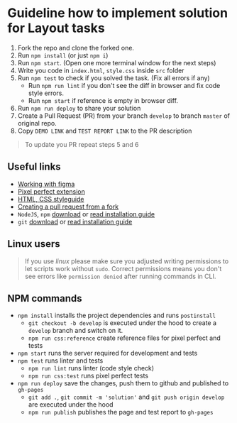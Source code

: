 # Guideline how to implement solution for Layout tasks 
1. Fork the repo and clone the forked one.
2. Run `npm install` (or just `npm i`)
3. Run `npm start`. (Open one more terminal window for the next steps)
4. Write you code in `index.html`, `style.css` inside `src` folder
5. Run `npm test` to check if you solved the task. (Fix all errors if any)
    - Run `npm run lint` if you don't see the diff in browser and fix code style errors.
    - Run `npm start` if reference is empty in browser diff.
6. Run `npm run deploy` to share your solution
7. Create a Pull Request (PR) from your branch `develop` to branch `master` of original repo.
8. Copy `DEMO LINK` and `TEST REPORT LINK` to the PR description

> To update you PR repeat steps 5 and 6

## Useful links
- [Working with figma](figma.md)
- [Pixel perfect extension](https://www.youtube.com/watch?v=zqRko57AurU&list=PL7FuXFaDeEX15gwtyUNTuHHori210Nqol)
- [HTML, CSS styleguide](https://mate-academy.github.io/style-guides/htmlcss.html)
- [Creating a pull request from a fork](https://help.github.com/en/articles/creating-a-pull-request-from-a-fork)
- `NodeJS`, `npm` [download](https://nodejs.org/en/) or [read installation guide](https://nodejs.org/en/download/package-manager/)
- `git` [download](https://git-scm.com/downloads) or [read installation guide](https://git-scm.com/book/en/v2/Getting-Started-Installing-Git)

## Linux users
> If you use _linux_ please make sure you adjusted writing permissions to let 
scripts work without `sudo`. Correct permissions means you don't see errors like
`permission denied` after running commands in CLI.

## NPM commands
- `npm install` installs the project dependencies and runs `postinstall`
  - `git checkout -b develop` is executed under the hood to create a `develop` branch and switch on it.
  - `npm run css:reference` create reference files for pixel perfect and tests 
- `npm start` runs the server required for development and tests
- `npm test` runs linter and tests
  - `npm run lint` runs linter (code style check)
  - `npm run css:test` runs pixel perfect tests
- `npm run deploy` save the changes, push them to github and published to `gh-pages`
  - `git add .`, `git commit -m 'solution'` and `git push origin develop` are executed under the hood
  - `npm run publish` publishes the page and test report to `gh-pages` 
